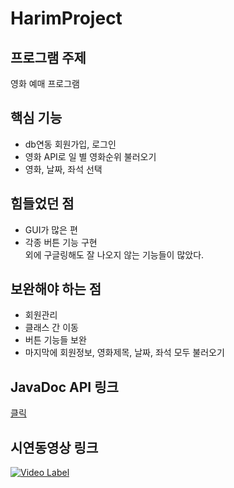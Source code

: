 # HarimProject

## 프로그램 주제
영화 예매 프로그램

## 핵심 기능
- db연동 회원가입, 로그인  
- 영화 API로 일 별 영화순위 불러오기  
- 영화, 날짜, 좌석 선택

## 힘들었던 점  
- GUI가 많은 편
- 각종 버튼 기능 구현  
외에 구글링해도 잘 나오지 않는 기능들이 많았다.

## 보완해야 하는 점
- 회원관리  
- 클래스 간 이동  
- 버튼 기능들 보완
- 마지막에 회원정보, 영화제목, 날짜, 좌석 모두 불러오기

## JavaDoc API 링크
[클릭](https://harim6745.github.io/HarimProject/doc/index.html)

## 시연동영상 링크

[![Video Label](http://img.youtube.com/vi/sfj8VVkqZME/0.jpg)](https://youtu.be/sfj8VVkqZME)

##
